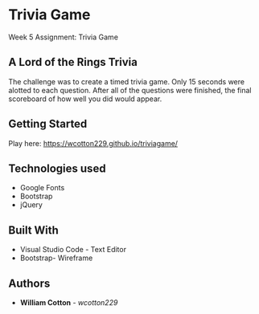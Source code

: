 # Trivia Game
Week 5 Assignment: Trivia Game

## A Lord of the Rings Trivia

The challenge was to create a timed trivia game. Only 15 seconds were alotted to each question. After all of the questions were finished, the final scoreboard of how well you did would appear.


## Getting Started 
Play here: https://wcotton229.github.io/triviagame/

## Technologies used
- Google Fonts
- Bootstrap
- jQuery

## Built With

* Visual Studio Code - Text Editor
* Bootstrap- Wireframe

## Authors

* **William Cotton** - *wcotton229*
